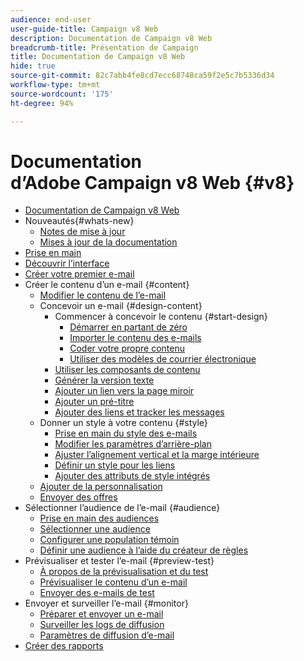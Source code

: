 ```yaml
---
audience: end-user
user-guide-title: Campaign v8 Web
description: Documentation de Campaign v8 Web
breadcrumb-title: Présentation de Campaign
title: Documentation de Campaign v8 Web
hide: true
source-git-commit: 82c7abb4fe8cd7ecc68748ca59f2e5c7b5336d34
workflow-type: tm+mt
source-wordcount: '175'
ht-degree: 94%

---
```



# Documentation d’Adobe Campaign v8 Web {#v8}

+ [Documentation de Campaign v8 Web](campaign-web-home.md)
+ Nouveautés{#whats-new}
   + [Notes de mise à jour](rn/release-notes.md)
   + [Mises à jour de la documentation](rn/documentation-updates.md)
+ [Prise en main](get-started/get-started.md)
+ [Découvrir l’interface](get-started/user-interface.md)
+ [Créer votre premier e-mail](email/create-email.md)
+ Créer le contenu d’un e-mail {#content}
   + [Modifier le contenu de l’e-mail](content/edit-content.md)
   + Concevoir un e-mail {#design-content}
      + Commencer à concevoir le contenu {#start-design}
         + [Démarrer en partant de zéro ](content/create-email-content.md)
         + [Importer le contenu des e-mails](content/existing-content.md)
         + [Coder votre propre contenu](content/code-content.md)
         + [Utiliser des modèles de courrier électronique](content/email-templates.md)
      + [Utiliser les composants de contenu](content/content-components.md)
      + [Générer la version texte](content/text-version-email.md)
      + [Ajouter un lien vers la page miroir](content/mirror-page.md)
      + [Ajouter un pré-titre](content/preheader.md)
      + [Ajouter des liens et tracker les messages](content/message-tracking.md)
   + Donner un style à votre contenu {#style}
      + [Prise en main du style des e-mails](content/get-started-email-style.md)
      + [Modifier les paramètres d’arrière-plan](content/backgrounds.md)
      + [Ajuster l’alignement vertical et la marge intérieure](content/alignment-and-padding.md)
      + [Définir un style pour les liens](content/styling-links.md)
      + [Ajouter des attributs de style intégrés](content/inline-styling.md)
   + [Ajouter de la personnalisation](personalization/personalize.md)
   + [Envoyer des offres](content/offers.md)
+ Sélectionner l’audience de l’e-mail {#audience}
   + [Prise en main des audiences](audience/about-audiences.md)
   + [Sélectionner une audience](audience/add-audience.md)
   + [Configurer une population témoin](audience/control-group.md)
   + [Définir une audience à l’aide du créateur de règles](audience/segment-builder.md)
+ Prévisualiser et tester l’e-mail {#preview-test}
   + [À propos de la prévisualisation et du test](preview-test/preview-test.md)
   + [Prévisualiser le contenu d’un e-mail](preview-test/preview-content.md)
   + [Envoyer des e-mails de test](preview-test/proofs.md)
+ Envoyer et surveiller l’e-mail {#monitor}
   + [Préparer et envoyer un e-mail](monitor/prepare-send.md)
   + [Surveiller les logs de diffusion](monitor/delivery-logs.md)
   + [Paramètres de diffusion d’e-mail](advanced-settings/delivery-settings.md)
+ [Créer des rapports](reporting/reports.md)
